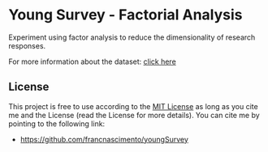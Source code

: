 # Young Survey - Factorial Analysis
Experiment using factor analysis to reduce the dimensionality of research responses.

For more information about the dataset: [click here](https://www.kaggle.com/miroslavsabo/young-people-survey/home)

## License

This project is free to use according to the [MIT License](https://github.com/francnascimento/youngSurvey/blob/master/LICENSE) as long as you cite me and the License (read the License for more details). You can cite me by pointing to the following link:
- https://github.com/francnascimento/youngSurvey

